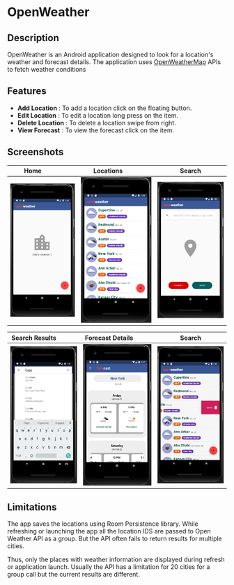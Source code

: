 # OpenWeather

## Description
OpenWeather is an Android application designed to look for a location's weather and forecast details. The application uses [OpenWeatherMap](https://openweathermap.org/api) APIs to fetch weather conditions 

## Features
* **Add Location** : To add a location click on the floating button.
* **Edit Location** : To edit a location long press on the item.
* **Delete Location** : To delete a location swipe from right.
* **View Forecast** : To view the forecast click on the item.

## Screenshots
  | Home                                            | Locations                                            | Search          |
  |-------------------------------------------------|------------------------------------------------------|-----------------|
  | <img src="./screenshots/home.png" width="250"/> | <img src="./screenshots/locations.png" width="250"/> | <img src="./screenshots/find.png" width="250"/>|
  
  | Search Results                                            | Forecast Details                                    | Search |
  |-----------------------------------------------------------|-----------------------------------------------------|--------|
  | <img src="./screenshots/search-results.png" width="250"/> | <img src="./screenshots/forecast.png" width="250"/> | <img src="./screenshots/delete.jpeg" width="250"/>|

## Limitations
The app saves the locations using Room Persistence library. While refreshing or launching the app all the location IDS are passed to Open Weather API as a group. But the API often fails to return results for multiple cities. 

Thus, only the places with weather information are displayed during refresh or application launch. Usually the API has a limitation for 20 cities for a group call but the current results are different.
